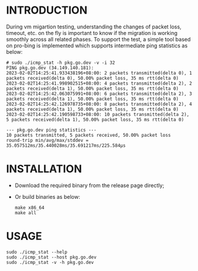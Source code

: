 # INTRODUCTION

During vm migartion testing, understanding the changes of packet loss, timeout, etc. on the fly is important to know if the migration is working smoothly across all related phases. To support the test, a simple tool based on pro-bing is implemented which supports intermediate ping statistics as below:

```
# sudo ./icmp_stat -h pkg.go.dev -v -i 32    
PING pkg.go.dev (34.149.140.181):
2023-02-02T14:25:41.933438196+08:00: 2 packets transmitted(delta 0), 1 packets received(delta 0), 50.00% packet loss, 35 ms rtt(delta 0)
2023-02-02T14:25:41.998902515+08:00: 4 packets transmitted(delta 2), 2 packets received(delta 1), 50.00% packet loss, 35 ms rtt(delta 0)
2023-02-02T14:25:42.063075991+08:00: 6 packets transmitted(delta 2), 3 packets received(delta 1), 50.00% packet loss, 35 ms rtt(delta 0)
2023-02-02T14:25:42.126978735+08:00: 8 packets transmitted(delta 2), 4 packets received(delta 1), 50.00% packet loss, 35 ms rtt(delta 0)
2023-02-02T14:25:42.190598733+08:00: 10 packets transmitted(delta 2), 5 packets received(delta 1), 50.00% packet loss, 35 ms rtt(delta 0)

--- pkg.go.dev ping statistics ---
10 packets transmitted, 5 packets received, 50.00% packet loss
round-trip min/avg/max/stddev = 35.057512ms/35.440028ms/35.691217ms/225.584µs
```

# INSTALLATION

- Download the required binary from the release page directly;
- Or build binaries as below:

  ```
  make x86_64
  make all
  ```

# USAGE

```
sudo ./icmp_stat --help
sudo ./icmp_stat --host pkg.go.dev
sudo ./icmp_stat -v -h pkg.go.dev
```

